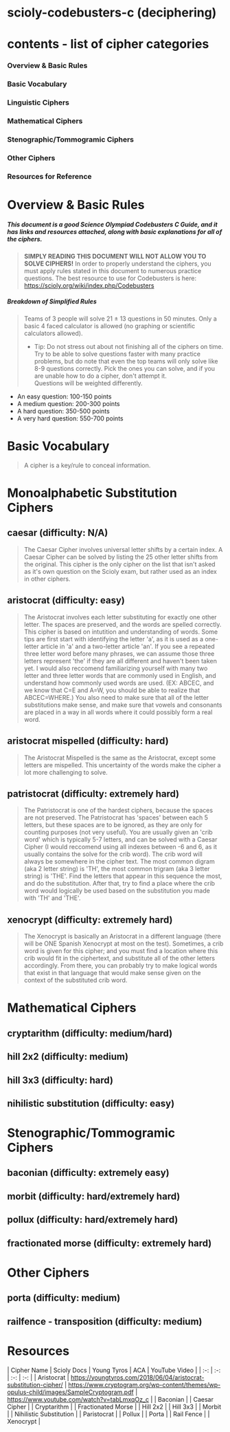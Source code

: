 # scioly-codebusters-c (deciphering)
# contents - list of cipher categories
### Overview & Basic Rules
### Basic Vocabulary
### Linguistic Ciphers
### Mathematical Ciphers
### Stenographic/Tommogramic Ciphers
### Other Ciphers
### Resources for Reference

# Overview & Basic Rules  
##### This document is a good Science Olympiad Codebusters C Guide, and it has links and resources attached, along with basic explanations for all of the ciphers.  
> **SIMPLY READING THIS DOCUMENT WILL NOT ALLOW YOU TO SOLVE CIPHERS!** In order to properly understand the ciphers, you must apply rules stated in this document to numerous practice questions.
> The best resource to use for Codebusters is here: https://scioly.org/wiki/index.php/Codebusters
##### Breakdown of Simplified Rules
> Teams of 3 people will solve 21 ± 13 questions in 50 minutes. Only a basic 4 faced calculator is allowed (no graphing or scientific calculators allowed). 
> - Tip: Do not stress out about not finishing all of the ciphers on time. Try to be able to solve questions faster with many practice problems, but do note that even the top teams will only solve like 8-9 questions correctly. Pick the ones you can solve, and if you are unable how to do a cipher, don't attempt it.  
> Questions will be weighted differently.  
- An easy question: 100-150 points  
- A medium question: 200-300 points  
- A hard question: 350-500 points  
- A very hard question: 550-700 points  
# Basic Vocabulary  
> A cipher is a key/rule to conceal information.  


# Monoalphabetic Substitution Ciphers

## caesar (difficulty: N/A)
> The Caesar Cipher involves universal letter shifts by a certain index. A Caesar Cipher can be solved by listing the 25 other letter shifts from the original. This cipher is the only cipher on the list that isn't asked as it's own question on the Scioly exam, but rather used as an index in other ciphers. 

## aristocrat (difficulty: easy)
> The Aristocrat involves each letter substituting for exactly one other letter. The spaces are preserved, and the words are spelled correctly. This cipher is based on intutition and understanding of words. Some tips are first start with identifying the letter 'a', as it is used as a one-letter article in 'a' and a two-letter article 'an'. If you see a repeated three letter word before many phrases, we can assume those three letters represent 'the' if they are all different and haven't been taken yet. I would also reccomend familiarizing yourself with many two letter and three letter words that are commonly used in English, and understand how commonly used words are used. (EX: ABCEC, and we know that C=E and A=W, you should be able to realize that ABCEC=WHERE.) You also need to make sure that all of the letter substitutions make sense, and make sure that vowels and consonants are placed in a way in all words where it could possibly form a real word.

## aristocrat mispelled (difficulty: hard)
> The Aristocrat Mispelled is the same as the Aristocrat, except some letters are mispelled. This uncertainty of the words make the cipher a lot more challenging to solve.

## patristocrat (difficulty: extremely hard)
> The Patristocrat is one of the hardest ciphers, because the spaces are not preserved. The Patristocrat has 'spaces' between each 5 letters, but these spaces are to be ignored, as they are only for counting purposes (not very useful). You are usually given an 'crib word' which is typically 5-7 letters, and can be solved with a Caesar Cipher (I would reccomend using all indexes between -6 and 6, as it usually contains the solve for the crib word). The crib word will always be somewhere in the cipher text. The most common digram (aka 2 letter string) is 'TH', the most common trigram (aka 3 letter string) is 'THE'. Find the letters that appear in this sequence the most, and do the substitution. After that, try to find a place where the crib word would logically be used based on the substitution you made with 'TH' and 'THE'. 

## xenocrypt (difficulty: extremely hard)  
> The Xenocrypt is basically an Aristocrat in a different language (there will be ONE Spanish Xenocrypt at most on the test). Sometimes, a crib word is given for this cipher; and you must find a location where this crib would fit in the ciphertext, and substitute all of the other letters accordingly. From there, you can probably try to make logical words that exist in that language that would make sense given on the context of the substituted crib word.

# Mathematical Ciphers
## cryptarithm (difficulty: medium/hard)  
## hill 2x2 (difficulty: medium)  
## hill 3x3 (difficulty: hard)  
## nihilistic substitution (difficulty: easy)  

# Stenographic/Tommogramic Ciphers
## baconian (difficulty: extremely easy)  
## morbit (difficulty: hard/extremely hard)  
## pollux (difficulty: hard/extremely hard)  
## fractionated morse (difficulty: extremely hard)  

# Other Ciphers
## porta (difficulty: medium)  
## railfence - transposition (difficulty: medium)

# Resources
| Cipher Name | Scioly Docs | Young Tyros | ACA | YouTube Video | 
| :-: | :-: | :-: | :-: |
| Aristocrat | https://youngtyros.com/2018/06/04/aristocrat-substitution-cipher/ | https://www.cryptogram.org/wp-content/themes/wp-opulus-child/images/SampleCryptogram.pdf | https://www.youtube.com/watch?v=tabLmxqOz_c |
| Baconian |
| Caesar Cipher |
| Cryptarithm |
| Fractionated Morse |
| Hill 2x2 |
| Hill 3x3 |
| Morbit |
| Nihilistic Substitution |
| Paristocrat |
| Pollux |
| Porta |
| Rail Fence |
| Xenocrypt |
